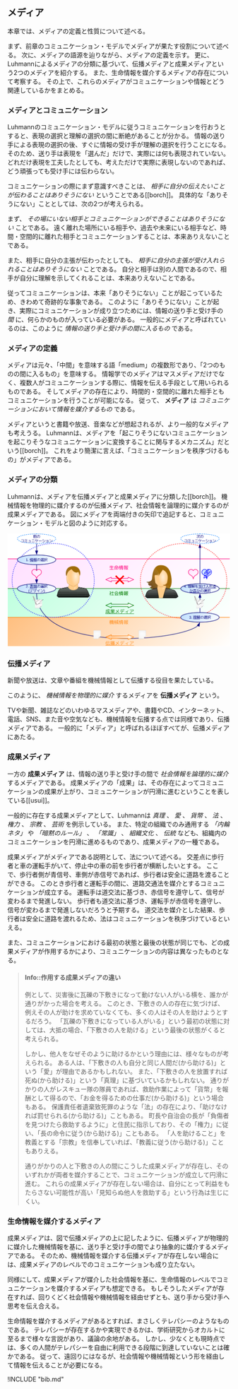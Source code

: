 
## メディア
本章では、メディアの定義と性質について述べる。

まず、前章のコミュニケーション・モデルでメディアが果たす役割について述べる。
次に、メディアの語源を辿りながら、メディアの定義を示す。
更に、Luhmannによるメディアの分類に基づいて、伝播メディアと成果メディアという2つのメディアを紹介する。
また、生命情報を媒介するメディアの存在について考察する。
その上で、これらのメディアがコミュニケーションや情報とどう関連しているかをまとめる。


### メディアとコミュニケーション
Luhmannのコミュニケーション・モデルに従うコミュニケーションを行おうとすると、表現の選択と理解の選択の間に断絶があることが分かる。
情報の送り手による表現の選択の後、すぐに情報の受け手が理解の選択を行うことになる。
そのため、送り手は表現を「選んだ」だけで、実際には何も表現されていない。
どれだけ表現を工夫したとしても、考えただけで実際に表現しないのであれば、どう頑張っても受け手には伝わらない。

コミュニケーションの際にまず意識すべきことは、 *相手に自分の伝えたいことが伝わることはありそうにない* ということである\[[borch]\]。
具体的な「ありそうにない」こととしては、次の2つが考えられる。

まず、 *その場にいない相手とコミュニケーションができることはありそうにない* ことである。
遠く離れた場所にいる相手や、過去や未来にいる相手など、時間・空間的に離れた相手とコミュニケーションすることは、本来ありえないことである。

また、相手に自分の主張が伝わったとしても、 *相手に自分の主張が受け入れられることはありそうにない* ことである。
自分と相手は別の人間であるので、相手が自分に理解を示してくれることは、本来ありえないことである。

従ってコミュニケーションは、本来「ありそうにない」ことが起こっているため、きわめて奇跡的な事象である。
このように「ありそうにない」ことが起き、実際にコミュニケーションが成り立つためには、情報の送り手と受け手の *間* に、何らかのものが入っている必要がある。
一般的にメディアと呼ばれているのは、このように *情報の送り手と受け手の間に入るもの* である。


### メディアの定義
メディアは元々、「中間」を意味する語「medium」の複数形であり、「2つのものの間に入るもの」を意味する。
情報学でのメディアはマスメディアだけでなく、複数人がコミュニケーションする際に、情報を伝える手段として用いられるものである。
そしてメディアの存在により、時間的・空間的に離れた相手ともコミュニケーションを行うことが可能になる。
従って、 **メディア** は *コミュニケーションにおいて情報を媒介するもの* である。

メディアというと書籍や放送、音楽などが想起されるが、より一般的なメディアも考えうる。
Luhmannは、メディアを「起こりそうにないコミュニケーションを起こりそうなコミュニケーションに変換することに関与するメカニズム」だという\[[borch]\]。
これをより簡潔に言えば、「コミュニケーションを秩序づけるもの」がメディアである。


### メディアの分類
Luhmannは、メディアを伝播メディアと成果メディアに分類した\[[borch]\]。
機械情報を物理的に媒介するのが伝播メディア、社会情報を論理的に媒介するのが成果メディアである。
図にメディアを両端付きの矢印で追記すると、コミュニケーション・モデルと図のように対応する。

![fig:model-media. Luhmannのコミュニケーション・モデルとメディアの対応](model-media.svg)


### 伝播メディア
新聞や放送は、文章や番組を機械情報として伝播する役目を果たしている。

このように、 *機械情報を物理的に媒介* するメディアを **伝播メディア** という。

TVや新聞、雑誌などのいわゆるマスメディアや、書籍やCD、インターネット、電話、SNS、また音や空気なども、機械情報を伝播する点では同様であり、伝播メディアである。
一般的に「メディア」と呼ばれるほぼすべてが、伝播メディアにあたる。


### 成果メディア
一方の **成果メディア** は、情報の送り手と受け手の間で *社会情報を論理的に媒介* するメディアである。
成果メディアの「成果」は、その存在によってコミュニケーションの成果が上がり、コミュニケーションが円滑に進むということを表している\[[usui]\]。

一般的に存在する成果メディアとして、Luhmannは *真理* 、 *愛* 、 *貨幣* 、 *法* 、 *権力* 、 *宗教* 、 *芸術* を例示している。
また、特定の組織でのみ通用する *「内輪ネタ」* や *「暗黙のルール」* 、 *「常識」* 、 *組織文化* 、 *伝統* なども、組織内のコミュニケーションを円滑に進めるものであり、成果メディアの一種である。

成果メディアがメディアである説明として、法について述べる。
交差点に歩行者と車の運転手がいて、停止中の車の前を歩行者が横断したいとする。
ここで、歩行者側が青信号、車側が赤信号であれば、歩行者は安全に道路を渡ることができる。
このとき歩行者と運転手の間に、道路交通法を媒介とするコミュニケーションが成立する。
運転手は道交法に基づき、赤信号を遵守して、信号が変わるまで発進しない。
歩行者も道交法に基づき、運転手が赤信号を遵守し、信号が変わるまで発進しないだろうと予期する。
道交法を媒介とした結果、歩行者は安全に道路を渡れるため、法はコミュニケーションを秩序づけているといえる。

また、コミュニケーションにおける最初の状態と最後の状態が同じでも、どの成果メディアが作用するかにより、コミュニケーションの内容は異なったものとなる。


> #### Info::作用する成果メディアの違い
>
> 例として、災害後に瓦礫の下敷きになって動けない人がいる横を、誰かが通りがかった場合を考える。
このとき、下敷きの人の存在に気づけば、例えその人が助けを求めていなくても、多くの人はその人を助けようとするだろう。
「瓦礫の下敷きになっている人がいる」という最初の状態に対しては、大抵の場合、「下敷きの人を助ける」という最後の状態がくると考えられる。
>
> しかし、他人をなぜそのように助けるかという理由には、様々なものが考えられる。
ある人は、「下敷きの人も自分と同じ人間だ(から助ける)」という「愛」が理由であるかもしれない。
また、「下敷きの人を放置すれば死ぬ(から助ける)」という「真理」に基づいているかもしれない。
通りがかりの人がレスキュー隊の隊員であれば、救助作業によって「貨幣」を報酬として得るので、「お金を得るための仕事だ(から助ける)」という場合もある。
保護責任者遺棄致死罪のような「法」の存在により、「助けなければ罰せられる(から助ける)」こともある。
町長や自治会の長が「負傷者を見つけたら救助するように」と住民に指示しており、その「権力」に従い、「長の命令に従う(から助ける)」こともある。
「人を助けること」を教義とする「宗教」を信奉していれば、「教義に従う(から助ける)」こともありえる。
>
> 通りがかりの人と下敷きの人の間にこうした成果メディアが存在し、そのいずれかが両者を媒介することで、コミュニケーションが成立して円滑に進む。
これらの成果メディアが存在しない場合は、自分にとって利益をもたらさない可能性が高い「見知らぬ他人を救助する」という行為は生じにくい。


### 生命情報を媒介するメディア
成果メディアは、図で伝播メディアの上に記したように、伝播メディアが物理的に媒介した機械情報を基に、送り手と受け手の間でより抽象的に媒介するメディアである。
そのため、機械情報を媒介する伝播メディアが存在しない場合には、成果メディアのレベルでのコミュニケーションも成り立たない。

同様にして、成果メディアが媒介した社会情報を基に、生命情報のレベルでコミュニケーションを媒介するメディアも想定できる。
もしそうしたメディアが存在すれば、回りくどく社会情報や機械情報を経由せずとも、送り手から受け手へ思考を伝え合える。

生命情報を媒介するメディアがあるとすれば、まさしくテレパシーのようなものである。
テレパシーが存在するかや実現できるかは、学術研究からオカルトに至るまで様々な言説があり、議論の余地がある。
しかし、少なくとも現時点では、多くの人間がテレパシーを自由に利用できる段階に到達していないことは確かである。
従って、遠回りにはなるが、社会情報や機械情報という形を経由して情報を伝えることが必要になる。


!INCLUDE "bib.md"
